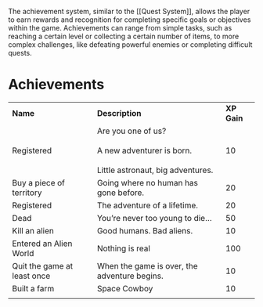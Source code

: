 The achievement system, similar to the [[Quest System]], allows the player to earn rewards and recognition for completing specific goals or objectives within the game. Achievements can range from simple tasks, such as reaching a certain level or collecting a certain number of items, to more complex challenges, like defeating powerful enemies or completing difficult quests.

# Achievements

|                             |                                                                                              |             |
| --------------------------- | -------------------------------------------------------------------------------------------- | ----------- |
| **Name**                    | **Description**                                                                              | **XP Gain** |
| Registered                  | Are you one of us?<br><br>A new adventurer is born.<br><br>Little astronaut, big adventures. | 10          |
| Buy a piece of territory    | Going where no human has gone before.                                                        | 20          |
| Registered                  | The adventure of a lifetime.                                                                 | 20          |
| Dead                        | You’re never too young to die…                                                               | 50          |
| Kill an alien               | Good humans. Bad aliens.                                                                     | 10          |
| Entered an Alien World      | Nothing is real                                                                              | 100         |
| Quit the game at least once | When the game is over, the adventure begins.                                                 | 10          |
| Built a farm                | Space Cowboy                                                                                 | 10          |
|                             |                                                                                              |             |